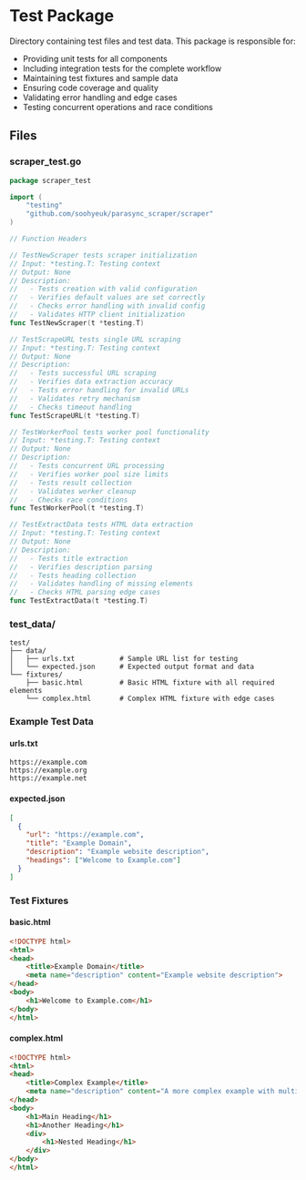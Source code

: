 # Test Package

Directory containing test files and test data. This package is responsible for:
- Providing unit tests for all components
- Including integration tests for the complete workflow
- Maintaining test fixtures and sample data
- Ensuring code coverage and quality
- Validating error handling and edge cases
- Testing concurrent operations and race conditions

## Files

### scraper_test.go
```go
package scraper_test

import (
    "testing"
    "github.com/soohyeuk/parasync_scraper/scraper"
)

// Function Headers

// TestNewScraper tests scraper initialization
// Input: *testing.T: Testing context
// Output: None
// Description:
//   - Tests creation with valid configuration
//   - Verifies default values are set correctly
//   - Checks error handling with invalid config
//   - Validates HTTP client initialization
func TestNewScraper(t *testing.T)

// TestScrapeURL tests single URL scraping
// Input: *testing.T: Testing context
// Output: None
// Description:
//   - Tests successful URL scraping
//   - Verifies data extraction accuracy
//   - Tests error handling for invalid URLs
//   - Validates retry mechanism
//   - Checks timeout handling
func TestScrapeURL(t *testing.T)

// TestWorkerPool tests worker pool functionality
// Input: *testing.T: Testing context
// Output: None
// Description:
//   - Tests concurrent URL processing
//   - Verifies worker pool size limits
//   - Tests result collection
//   - Validates worker cleanup
//   - Checks race conditions
func TestWorkerPool(t *testing.T)

// TestExtractData tests HTML data extraction
// Input: *testing.T: Testing context
// Output: None
// Description:
//   - Tests title extraction
//   - Verifies description parsing
//   - Tests heading collection
//   - Validates handling of missing elements
//   - Checks HTML parsing edge cases
func TestExtractData(t *testing.T)
```

### test_data/
```
test/
├── data/
│   ├── urls.txt           # Sample URL list for testing
│   └── expected.json      # Expected output format and data
└── fixtures/
    ├── basic.html         # Basic HTML fixture with all required elements
    └── complex.html       # Complex HTML fixture with edge cases
```

### Example Test Data

#### urls.txt
```
https://example.com
https://example.org
https://example.net
```

#### expected.json
```json
[
  {
    "url": "https://example.com",
    "title": "Example Domain",
    "description": "Example website description",
    "headings": ["Welcome to Example.com"]
  }
]
```

### Test Fixtures

#### basic.html
```html
<!DOCTYPE html>
<html>
<head>
    <title>Example Domain</title>
    <meta name="description" content="Example website description">
</head>
<body>
    <h1>Welcome to Example.com</h1>
</body>
</html>
```

#### complex.html
```html
<!DOCTYPE html>
<html>
<head>
    <title>Complex Example</title>
    <meta name="description" content="A more complex example with multiple elements">
</head>
<body>
    <h1>Main Heading</h1>
    <h1>Another Heading</h1>
    <div>
        <h1>Nested Heading</h1>
    </div>
</body>
</html>
``` 